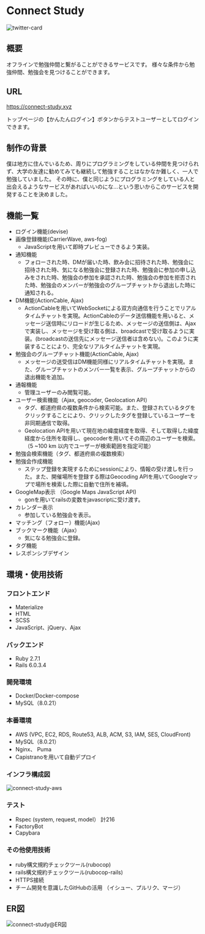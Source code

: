 # Connect Study
![twitter-card](https://user-images.githubusercontent.com/70502790/107443909-fe35fd80-6b7c-11eb-8f53-38a3c68f219a.png)

## 概要
オフラインで勉強仲間と繋がることができるサービスです。
様々な条件から勉強仲間、勉強会を見つけることができます。

## URL
https://connect-study.xyz

トップページの【かんたんログイン】ボタンからテストユーザーとしてログインできます。

## 制作の背景
僕は地方に住んでいるため、周りにプログラミングをしている仲間を見つけられず、大学の友達に勧めてみても継続して勉強することはなかなか難しく、一人で勉強していました。
その時に、僕と同じようにプログラミングをしている人と出会えるようなサービスがあればいいのにな...という思いからこのサービスを開発することを決めました。


## 機能一覧
* ログイン機能(devise)
* 画像登録機能(CarrierWave, aws-fog)
  - JavaScriptを用いて即時プレビューできるよう実装。
* 通知機能 
  - フォローされた時、DMが届いた時、飲み会に招待された時、勉強会に招待された時、気になる勉強会に登録された時、勉強会に参加の申し込みをされた時、勉強会の参加を承認された時、勉強会の参加を拒否された時、勉強会のメンバーが勉強会のグループチャットから退出した時に通知される。
* DM機能(ActionCable, Ajax)
  - ActionCableを用いてWebSocketによる双方向通信を行うことでリアルタイムチャットを実現。ActionCableのデータ送信機能を用いると、メッセージ送信時にリロードが生じるため、メッセージの送信側は、Ajaxで実装し、メッセージを受け取る側は、broadcastで受け取るように実装。(broadcastの送信先にメッセージ送信者は含めない)。このように実装することにより、完全なリアルタイムチャットを実現。
* 勉強会のグループチャット機能(ActionCable, Ajax)
  - メッセージの送受信はDM機能同様にリアルタイムチャットを実現。また、グループチャットのメンバー一覧を表示、グループチャットからの退出機能を追加。
* 通報機能
  - 管理ユーザーのみ閲覧可能。
* ユーザー検索機能（Ajax, geocoder, Geolocation API）
  - タグ、都道府県の複数条件から検索可能。また、登録されているタグをクリックすることにより、クリックしたタグを登録しているユーザーを非同期通信で取得。
  - Geolocation APIを用いて現在地の緯度経度を取得、そして取得した緯度経度から住所を取得し、geocoderを用いてその周辺のユーザーを検索。（5 ~100 km 以内でユーザーが検索範囲を指定可能）
* 勉強会検索機能（タグ、都道府県の複数検索）
* 勉強会作成機能
  - ステップ登録を実現するためにsessionにより、情報の受け渡しを行った。また、開催場所を登録する際はGeocoding APIを用いてGoogleマップで場所を検索した際に自動で住所を補填。
* GoogleMap表示 （Google Maps JavaScript API)
  - gonを用いてrailsの変数をjavascriptに受け渡す。
* カレンダー表示
  - 参加している勉強会を表示。
* マッチング（フォロー）機能(Ajax)
* ブックマーク機能（Ajax）
  - 気になる勉強会に登録。
* タグ機能
* レスポンシブデザイン

## 環境・使用技術
### フロントエンド
* Materialize
* HTML
* SCSS
* JavaScript、jQuery、Ajax

### バックエンド
* Ruby 2.7.1
* Rails 6.0.3.4

### 開発環境
* Docker/Docker-compose
* MySQL（8.0.21）

### 本番環境
* AWS (VPC, EC2, RDS, Route53, ALB, ACM, S3, IAM, SES, CloudFront)
* MySQL（8.0.21）
* Nginx、 Puma
* Capistranoを用いて自動デプロイ

### インフラ構成図

![connect-study-aws](https://user-images.githubusercontent.com/70502790/107458032-9b516000-6b96-11eb-9faa-386f3fc005dd.png)

### テスト
* Rspec (system, request, model） 計216
* FactoryBot
* Capybara

### その他使用技術
* ruby構文規約チェックツール(rubocop)
* rails構文規約チェックツール(rubocop-rails)
* HTTPS接続
* チーム開発を意識したGitHubの活用 （イシュー、プルリク、マージ）

## ER図
![connect-study@ER図](https://user-images.githubusercontent.com/70502790/107457987-87a5f980-6b96-11eb-8f71-ffc6ad8e7822.png)